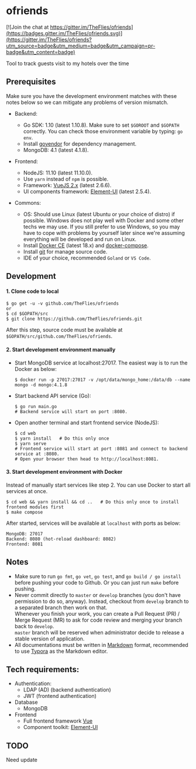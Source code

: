 # ofriends

[![Join the chat at https://gitter.im/TheFlies/ofriends](https://badges.gitter.im/TheFlies/ofriends.svg)](https://gitter.im/TheFlies/ofriends?utm_source=badge&utm_medium=badge&utm_campaign=pr-badge&utm_content=badge)

Tool to track guests visit to my hotels over the time

## Prerequisites

Make sure you have the development environment matches with these notes below so we can mitigate any problems of version mismatch.

- Backend:
  - Go SDK: 1.10 (latest 1.10.8).
    Make sure to set `$GOROOT` and `$GOPATH` correctly.
    You can check those environment variable by typing: `go env`.
  - Install [govendor](https://github.com/kardianos/govendor) for dependency management.
  - MongoDB: 4.1 (latest 4.1.8).

- Frontend:
  - NodeJS: 11.10 (latest 11.10.0).
  - Use `yarn` instead of `npm` is possible.
  - Framework: [VueJS 2.x](https://vuejs.org) (latest 2.6.6).
  - UI components framework: [Element-UI](https://element.eleme.io) (latest 2.5.4).

- Commons:
  - OS: Should use Linux (latest Ubuntu or your choice of distro) if possible.
    Windows does not play well with Docker and some other techs we may use.
    If you still prefer to use Windows, so you may have to cope with problems by yourself later
    since we're assuming everything will be developed and run on Linux.
  - Install [Docker CE](https://docs.docker.com/install/) (latest 18.x) and [docker-compose](https://docs.docker.com/compose/install/).
  - Install [git](https://git-scm.com/) for manage source code.
  - IDE of your choice, recommended `Goland` or `VS Code`.

## Development

#### 1. Clone code to local

```shell
$ go get -u -v github.com/TheFlies/ofriends
or
$ cd $GOPATH/src
$ git clone https://github.com/TheFlies/ofriends.git
```
After this step, source code must be available at `$GOPATH/src/github.com/TheFlies/ofriends`.

#### 2. Start development environment manually

- Start MongoDB service at localhost:27017. The easiest way is to run the Docker as below:

  ```shell
  $ docker run -p 27017:27017 -v /opt/data/mongo_home:/data/db --name mongo -d mongo:4.1.8
  ```

- Start backend API service (Go):

  ```shell
  $ go run main.go
  # Backend service will start on port :8080.
  ```

- Open another terminal and start frontend service (NodeJS):

  ```shell
  $ cd web
  $ yarn install   # Do this only once
  $ yarn serve
  # Frontend service will start at port :8081 and connect to backend service at :8080.
  # Open your browser then head to http://localhost:8081.
  ```

#### 3. Start development environment with Docker

Instead of manually start services like step 2. You can use Docker to start all services at once.

```shell
$ cd web && yarn install && cd ..   # Do this only once to install frontend modules first
$ make compose
```

After started, services will be available at `localhost` with ports as below:
```
MongoDB: 27017
Backend: 8080 (hot-reload dashboard: 8082)
Frontend: 8081
```

## Notes

- Make sure to run `go fmt`, `go vet`, `go test`, and `go build / go install` before pushing your code to Github.
  Or you can just run `make` before pushing.
- Never commit directly to `master` or `develop` branches (you don't have permission to do so, anyway). Instead, checkout from `develop` branch to a separated branch then work on that.  
  Whenever you finish your work, you can create a Pull Request (PR) / Merge Request (MR) to ask for code review and merging your branch back to `develop`.   
  `master` branch will be reserved when administrator decide to release a stable version of application.
- All documentations must be written in [Markdown](https://guides.github.com/features/mastering-markdown/) format, recommended to use [Typora](https://typora.io/) as the Markdown editor.

## Tech requirements:

- Authentication:
  - LDAP (AD) (backend authentication)
  - JWT (frontend authentication)
- Database
  - MongoDB
- Frontend
  - Full frontend framework [Vue](https://vuejs.org)
  - Component toolkit: [Element-UI](https://element.eleme.io)

## TODO
Need update
